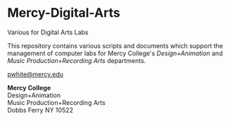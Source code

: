 # Mercy-Digital-Arts  
Various for Digital Arts Labs  

This repository contains various scripts and documents which support the management of computer labs for Mercy College's *Design+Animation* and *Music Production+Recording Arts* departments.

pwhite@mercy.edu

**Mercy College**  
Design+Animation  
Music Production+Recording Arts  
Dobbs Ferry NY  10522  
